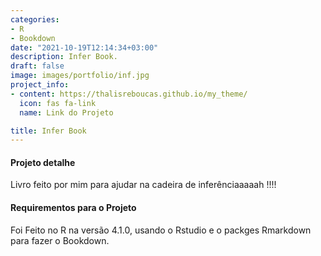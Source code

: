 ```yaml
---
categories:
- R
- Bookdown
date: "2021-10-19T12:14:34+03:00"
description: Infer Book.
draft: false
image: images/portfolio/inf.jpg
project_info:
- content: https://thalisreboucas.github.io/my_theme/
  icon: fas fa-link
  name: Link do Projeto

title: Infer Book
---
```




#### Projeto detalhe

Livro feito por mim para ajudar na cadeira de inferênciaaaaah !!!!


#### Requirementos para o Projeto

Foi Feito no R na versão 4.1.0, usando o Rstudio e o packges Rmarkdown para fazer o Bookdown.
